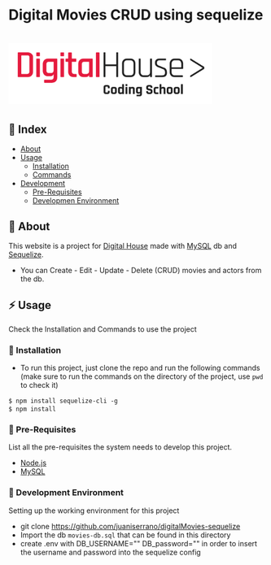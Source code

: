 # Digital Movies CRUD using sequelize

# <img src="/public/img/logo-DH.png" alt="drawing" width="400"/>

## :ledger: Index

- [About](#beginner-about)
- [Usage](#zap-usage)
  - [Installation](#electric_plug-installation)
  - [Commands](#package-commands)
- [Development](#wrench-development)
  - [Pre-Requisites](#notebook-pre-requisites)
  - [Developmen Environment](#nut_and_bolt-development-environment)


##  :beginner: About
This website is a project for [Digital House](https://www.mercadolibre.com.ar/) made with [MySQL](https://www.mysql.com/) db and [Sequelize](https://sequelize.org/).
- You can Create - Edit - Update - Delete (CRUD) movies and actors from the db.

## :zap: Usage
Check the Installation and Commands to use the project

###  :electric_plug: Installation
- To run this project, just clone the repo and run the following commands (make sure to run the commands on the directory of the project, use `pwd` to check it)

```
$ npm install sequelize-cli -g
$ npm install
```


### :notebook: Pre-Requisites

List all the pre-requisites the system needs to develop this project.

- [Node.js](https://nodejs.org/es/)
- [MySQL](https://www.mysql.com/)

###  :nut_and_bolt: Development Environment
Setting up the working environment for this project
- git clone https://github.com/juaniserrano/digitalMovies-sequelize
- Import the db `movies-db.sql` that can be found in this directory
- create .env with DB_USERNAME="" DB_password="" in order to insert the username and password into the sequelize config